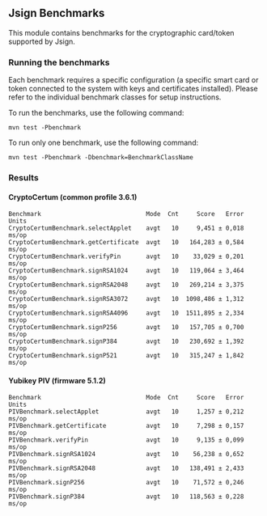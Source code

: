 Jsign Benchmarks
----------------

This module contains benchmarks for the cryptographic card/token supported by Jsign.

### Running the benchmarks

Each benchmark requires a specific configuration (a specific smart card or token connected to the system
with keys and certificates installed). Please refer to the individual benchmark classes for setup instructions.

To run the benchmarks, use the following command:

```mvn test -Pbenchmark```

To run only one benchmark, use the following command:

```mvn test -Pbenchmark -Dbenchmark=BenchmarkClassName```


### Results

#### CryptoCertum (common profile 3.6.1)

    Benchmark                             Mode  Cnt     Score   Error  Units
    CryptoCertumBenchmark.selectApplet    avgt   10     9,451 ± 0,018  ms/op
    CryptoCertumBenchmark.getCertificate  avgt   10   164,283 ± 0,584  ms/op
    CryptoCertumBenchmark.verifyPin       avgt   10    33,029 ± 0,201  ms/op
    CryptoCertumBenchmark.signRSA1024     avgt   10   119,064 ± 3,464  ms/op
    CryptoCertumBenchmark.signRSA2048     avgt   10   269,214 ± 3,375  ms/op
    CryptoCertumBenchmark.signRSA3072     avgt   10  1098,486 ± 1,312  ms/op
    CryptoCertumBenchmark.signRSA4096     avgt   10  1511,895 ± 2,334  ms/op
    CryptoCertumBenchmark.signP256        avgt   10   157,705 ± 0,700  ms/op
    CryptoCertumBenchmark.signP384        avgt   10   230,692 ± 1,392  ms/op
    CryptoCertumBenchmark.signP521        avgt   10   315,247 ± 1,842  ms/op

#### Yubikey PIV (firmware 5.1.2)

    Benchmark                             Mode  Cnt     Score   Error  Units
    PIVBenchmark.selectApplet             avgt   10     1,257 ± 0,212  ms/op
    PIVBenchmark.getCertificate           avgt   10     7,298 ± 0,157  ms/op
    PIVBenchmark.verifyPin                avgt   10     9,135 ± 0,099  ms/op
    PIVBenchmark.signRSA1024              avgt   10    56,238 ± 0,652  ms/op
    PIVBenchmark.signRSA2048              avgt   10   138,491 ± 2,433  ms/op
    PIVBenchmark.signP256                 avgt   10    71,572 ± 0,246  ms/op
    PIVBenchmark.signP384                 avgt   10   118,563 ± 0,228  ms/op
